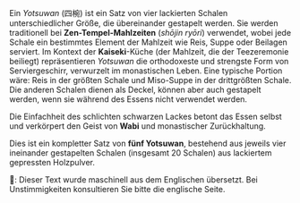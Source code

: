 <p>Ein <em>Yotsuwan</em> (四椀) ist ein Satz von vier lackierten Schalen unterschiedlicher Größe, die übereinander gestapelt werden. Sie werden traditionell bei <strong>Zen-Tempel-Mahlzeiten</strong> (<em>shōjin ryōri</em>) verwendet, wobei jede Schale ein bestimmtes Element der Mahlzeit wie Reis, Suppe oder Beilagen serviert. Im Kontext der <strong>Kaiseki</strong>-Küche (der Mahlzeit, die der Teezeremonie beiliegt) repräsentieren <em>Yotsuwan</em> die orthodoxeste und strengste Form von Serviergeschirr, verwurzelt im monastischen Leben. Eine typische Portion wäre: Reis in der größten Schale und Miso-Suppe in der drittgrößten Schale. Die anderen Schalen dienen als Deckel, können aber auch gestapelt werden, wenn sie während des Essens nicht verwendet werden.</p>
<p>Die Einfachheit des schlichten schwarzen Lackes betont das Essen selbst und verkörpert den Geist von <strong>Wabi</strong> und monastischer Zurückhaltung.</p>
<p>Dies ist ein kompletter Satz von <strong>fünf Yotsuwan</strong>, bestehend aus jeweils vier ineinander gestapelten Schalen (insgesamt 20 Schalen) aus lackiertem gepressten Holzpulver.</p>
👾: Dieser Text wurde maschinell aus dem Englischen übersetzt. Bei Unstimmigkeiten konsultieren Sie bitte die englische Seite.
